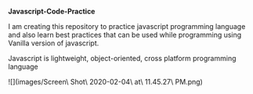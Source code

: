 **Javascript-Code-Practice**

I am creating this repository to practice javascript programming language and also learn best practices that can be used while programming using Vanilla version of javascript.

Javascript is lightweight, object-oriented, cross platform programming language

![](images/Screen\ Shot\ 2020-02-04\ at\ 11.45.27\ PM.png) 
